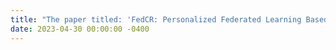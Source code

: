 ```yaml
---
title: "The paper titled: 'FedCR: Personalized Federated Learning Based on Across-Client Common Representation with Conditional Mutual Information Regularization' has been accepted by the conference <strong>ICML 2023</strong>."
date: 2023-04-30 00:00:00 -0400
---
```

